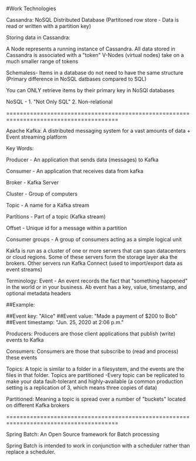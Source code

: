 #Work Technologies

Cassandra: NoSQL Distributed Database
(Partitoned row store - Data is read or written with a partition key)

Storing data in Cassandra: 

A Node represents a running instance of Cassandra. 
All data stored in Cassandra is associated with a "token"
V-Nodes (virtual nodes) take on a much smaller range of tokens

Schemaless- Items in a database do not need to have the same structure (Primary difference in NoSQL datbases compared to SQL)

You can ONLY retrieve items by their primary key in NoSQl databases

NoSQL - 1. "Not Only SQL" 2. Non-relational

=======================================================================================

Apache Kafka: A distributed messaging system for a vast amounts of data + Event streaming platform

Key Words: 

Producer - An application that sends data (messages) to Kafka

Consumer - An application that receives data from kafka 

Broker - Kafka Server

Cluster - Group of computers

Topic - A name for a Kafka stream

Partitions - Part of a topic (Kafka stream)

Offset - Unique id for a message within a partition 

Consumer groups - A group of consumers acting as a simple logical unit

Kakfa is run as a cluster of one or more servers that can span datacenters or cloud regions.
Some of these servers form the storage layer aka the brokers.
Other servers run Kafka Connect (used to import/export data as event streams)

Terminology:
Event - An event records the fact that "something happened" in the world or in your business. Ab event has a key, value, timestamp, and optional metadata headers

##Example:

##Event key: "Alice"
##Event value: "Made a payment of $200 to Bob"
##Event timestamp: "Jun. 25, 2020 at 2:06 p.m."

Producers: Producers are those client applications that publish (write) events to Kafka

Consumers: Consumers are those that subscribe to (read and process) these events

Topics: A topic is similar to a folder in a filesystem, and the events are the files in that folder. Topics are partitioned
-Every topic can be replicated to make your data fault-tolerant and highly-available (a common production setting is a replication of 3, which means three copies of data)

Partitioned: Meaning a topic is spread over a number of "buckets" located on different Kafka brokers

=======================================================================================

Spring Batch: An Open Source framework for Batch processing

Spring Batch is intended to work in conjunction with a scheduler rather than replace a scheduler.



